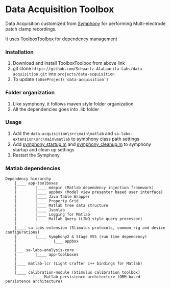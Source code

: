 # Data Acquisition Toolbox

Data Acquisition customized from [Symphony](http://symphony-das.github.io/) for performing Multi-electrode patch clamp recordings.

It uses [ToolboxToolbox](https://github.com/ToolboxHub/ToolboxToolbox) for dependency management

### Installation

1. Download and install ToolboxToolbox from above link
2. git clone  `https://github.com/Schwartz-AlaLaurila-Labs/data-acquisition.git` into  `projects/data-acquisition`
3. To update `tbUseProject('data-acquisition')`

### Folder organization

1. Like symphony, it follows maven style folder organization
2. All the dependencies goes into .lib folder

### Usage

1. Add the `data-acquisition\src\main\matlab` and `sa-labs-extension\src\main\matlab` to symphony class path settings
2. Add [symphony_startup.m](./src/main/matlab/symphony_startup.m) and [symphony_cleanup.m](./src/main/matlab/symphony_cleanup.m) to symphony startup and clean up settings
3. Restart the Symphony

### Matlab dependencies

    Dependency hierarchy
        |____ app-toolboxes
        |        |____ mdepin (Matlab dependency injection framework) 
        |        |____ appbox (Model view presenter based user interface)
        |        |____ Java Table Wrapper
        |        |____ Property Grid     
        |        |____ Matlab tree data structure  
        |        |____ Jsonlab 
        |        |____ Logging for Matlab        
        |        |____ Matlab Query (LINQ style query processor)         
        |
        |____ sa-labs-extension (Stimulus protocols, common rig and device configurations)
        |        |____ Symphony2 & Stage VSS (run time dependency)
        |                |___ appbox 
        |                
        |___ sa-labs-analysis-core
        |        |____ app-toolboxes                            
        |
        |____ matlab-lcr (Light crafter c++ bindings for Matlab)
        |
        |____ calibration-module (Stimulus calibration toolbox)
                |___ Matlab persistence architecture (ORM-based persistence architecture)

